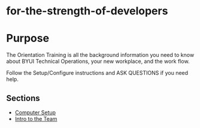 # for-the-strength-of-developers

# Purpose

The Orientation Training is all the background information you need to know about BYUI Technical Operations, your new workplace, and the work flow.

Follow the Setup/Configure instructions and ASK QUESTIONS if you need help.

## Sections

- [Computer Setup](./newHireToDo.md)
- [Intro to the Team](./intro.md)